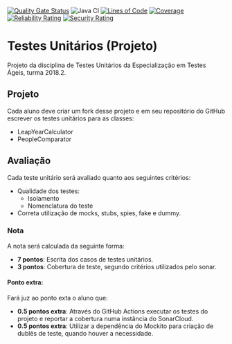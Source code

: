[![Quality Gate Status](https://sonarcloud.io/api/project_badges/measure?project=rods7on_unit-testing-project&metric=alert_status)](https://sonarcloud.io/dashboard?id=rods7on_unit-testing-project)  ![Java CI](https://github.com/rods7on/unit-testing-project/workflows/Java%20CI/badge.svg)  [![Lines of Code](https://sonarcloud.io/api/project_badges/measure?project=rods7on_unit-testing-project&metric=ncloc)](https://sonarcloud.io/dashboard?id=rods7on_unit-testing-project)  [![Coverage](https://sonarcloud.io/api/project_badges/measure?project=rods7on_unit-testing-project&metric=coverage)](https://sonarcloud.io/dashboard?id=rods7on_unit-testing-project)  [![Reliability Rating](https://sonarcloud.io/api/project_badges/measure?project=rods7on_unit-testing-project&metric=reliability_rating)](https://sonarcloud.io/dashboard?id=rods7on_unit-testing-project)  [![Security Rating](https://sonarcloud.io/api/project_badges/measure?project=rods7on_unit-testing-project&metric=security_rating)](https://sonarcloud.io/dashboard?id=rods7on_unit-testing-project)




# Testes Unitários (Projeto)

Projeto da disciplina de Testes Unitários da Especialização em Testes Ágeis, turma
2018.2.

## Projeto

Cada aluno deve criar um fork desse projeto e em seu repositório do GitHub escrever os testes
unitários para as classes:
- LeapYearCalculator
- PeopleComparator

## Avaliação

 Cada teste unitário será avaliado quanto aos seguintes critérios:
- Qualidade dos testes:
    - Isolamento
    - Nomenclatura do teste
- Correta utilização de mocks, stubs, spies, fake e dummy.

### Nota

A nota será calculada da seguinte forma:
- **7 pontos**: Escrita dos casos de testes unitários.
- **3 pontos**: Cobertura de teste, segundo critérios utilizados
pelo sonar.
    
#### Ponto extra:

Fará juz ao ponto exta o aluno que: 
- **0.5 pontos extra**: Através do GitHub Actions executar os testes do projeto
e reportar a cobertura numa instância do SonarCloud.
- **0.5 pontos extra**: Utilizar a dependência do Mockito para criação de
dublês de teste, quando houver a necessidade.
